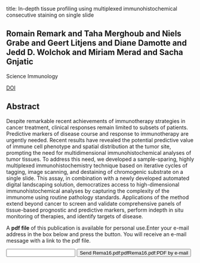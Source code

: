 title: In-depth tissue profiling using multiplexed immunohistochemical consecutive staining on single slide

## Romain Remark and Taha Merghoub and Niels Grabe and Geert Litjens and Diane Damotte and Jedd D. Wolchok and Miriam Merad and Sacha Gnjatic
Science Immunology

<a href="https://doi.org/10.1126/sciimmunol.aaf6925">DOI</a>

## Abstract
Despite remarkable recent achievements of immunotherapy strategies in cancer treatment, clinical responses remain limited to subsets of patients. Predictive markers of disease course and response to immunotherapy are urgently needed. Recent results have revealed the potential predictive value of immune cell phenotype and spatial distribution at the tumor site, prompting the need for multidimensional immunohistochemical analyses of tumor tissues. To address this need, we developed a sample-sparing, highly multiplexed immunohistochemistry technique based on iterative cycles of tagging, image scanning, and destaining of chromogenic substrate on a single slide. This assay, in combination with a newly developed automated digital landscaping solution, democratizes access to high-dimensional immunohistochemical analyses by capturing the complexity of the immunome using routine pathology standards. Applications of the method extend beyond cancer to screen and validate comprehensive panels of tissue-based prognostic and predictive markers, perform indepth in situ monitoring of therapies, and identify targets of disease.

A <b>pdf file</b> of this publication is available for personal use.Enter your e-mail address in the box below and press the button. You will receive an e-mail message with a link to the pdf file.
<form action="sender.php">  <input type="text" name="email">  <input type="submit" value="Send Rema16.pdf:pdfRema16.pdf:PDF by e-mail"></form>
